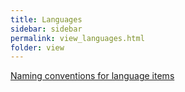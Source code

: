 ```yaml
---
title: Languages
sidebar: sidebar
permalink: view_languages.html
folder: view
---
```


[Naming conventions for language items](view_languages_naming-conventions.html)